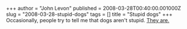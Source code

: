 +++
author = "John Levon"
published = 2008-03-28T00:40:00.001000Z
slug = "2008-03-28-stupid-dogs"
tags = []
title = "Stupid dogs"
+++
Occasionally, people try to tell me that dogs aren't stupid. [They
are.](http://xo.typepad.com/blog/2008/03/video-dog-confu.html)
